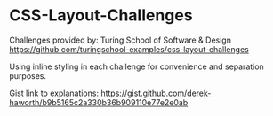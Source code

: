 # CSS-Layout-Challenges

Challenges provided by: Turing School of Software & Design
https://github.com/turingschool-examples/css-layout-challenges

Using inline styling in each challenge for convenience and separation purposes.

Gist link to explanations: https://gist.github.com/derek-haworth/b9b5165c2a330b36b909110e77e2e0ab
